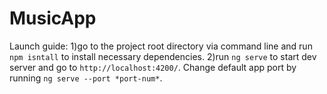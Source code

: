# MusicApp

Launch guide:
1)go to the project root directory via command line and run `npm isntall` to install necessary dependencies.
2)run `ng serve` to start dev server and go to `http://localhost:4200/`. Сhange default app port by running `ng serve --port *port-num*`.
